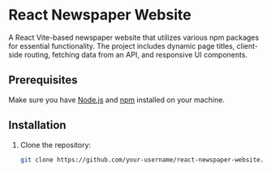 # React Newspaper Website

A React Vite-based newspaper website that utilizes various npm packages for essential functionality. The project includes dynamic page titles, client-side routing, fetching data from an API, and responsive UI components.

## Prerequisites

Make sure you have [Node.js](https://nodejs.org/) and [npm](https://www.npmjs.com/) installed on your machine.

## Installation

1. Clone the repository:

   ```bash
   git clone https://github.com/your-username/react-newspaper-website.git

